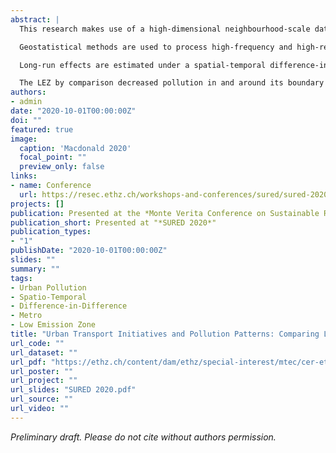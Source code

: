 ```yaml
---
abstract: |
  This research makes use of a high-dimensional neighbourhood-scale database to estimate the pollution mitigating impacts of urban public transportation infrastructure. Short and long-run localized pollution reductions are estimated and attributed to the expansion of the underground metro system of Lisbon, Portugal, and the introduction of a targeted low emission zone in the city centre.

  Geostatistical methods are used to process high-frequency and high-resolution open source pollution measures to generate a longitudinal neighbourhood level monthly pollution database spanning since 2000. A large focus compares how fixed-point measures can be interpolated and aggregated across space and time by evaluating robust diagnostics of Kriging and Inverse Distance Weight interpolations. Generalized sets of diagnostics and algorithms are used to select the best, most consistent, model for each of six pollutants.

  Long-run effects are estimated under a spatial-temporal difference-in-difference strategy to obtain the average treatment effect of a transit intervention on neighbourhoods in key areas of the city. Results indicate that the expansion of new metro stations have resulted in a decrease in pollution primarily in the city centre and in locations around the newly opened metro stations. Short run localized reductions of PM10 immediately following the opening of a metro range up to 2% with longer run reductions of 0.18%. Metro openings had a particularly large impact on decreasing nitrogen-based combustion emission along the riverfront with short-run reductions of 20%, dissipating over time and space.

  The LEZ by comparison decreased pollution in and around its boundary and expanded into the city centre with immediate reductions in the subsequent months by up to 4% of PM10 and long-run impacts of 0.43%. Some evidence suggests however that the introduction of the LEZ may have shifted pollution patterns elsewhere with increases just outside the boundary and along the Tagus river. The LEZ zone in particular had significant reduction impacts on SO2 concentration where metro openings did not, capturing the policy's aim of reducing the heaviest polluting vehicles, often running on diesel fuel.
authors:
- admin
date: "2020-10-01T00:00:00Z"
doi: ""
featured: true
image:
  caption: 'Macdonald 2020'
  focal_point: ""
  preview_only: false
links:
- name: Conference
  url: https://resec.ethz.ch/workshops-and-conferences/sured/sured-2020/prog-2020.html
projects: []
publication: Presented at the *Monte Verita Conference on Sustainable Resource Use and Economic Dynamics 2020*
publication_short: Presented at "*SURED 2020*"
publication_types:
- "1"
publishDate: "2020-10-01T00:00:00Z"
slides: ""
summary: ""
tags:
- Urban Pollution
- Spatio-Temporal
- Difference-in-Difference
- Metro
- Low Emission Zone
title: "Urban Transport Initiatives and Pollution Patterns: Comparing Low Emission Zones and Metro Expansions via a Spatial-Temporal Difference-in-Difference"
url_code: ""
url_dataset: ""
url_pdf: "https://ethz.ch/content/dam/ethz/special-interest/mtec/cer-eth/resource-econ-dam/documents/research/sured/sured-2020/Urban%20Transport%20Initiatives%20and%20Pollution%20Patterns_Comparing%20Low%20Emission%20Zones%20and.pdf"
url_poster: ""
url_project: ""
url_slides: "SURED 2020.pdf"
url_source: ""
url_video: ""
---
```


*Preliminary draft. Please do not cite without authors permission.*